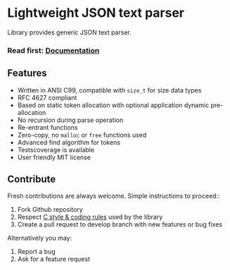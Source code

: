 # Lightweight JSON text parser

Library provides generic JSON text parser.

<h3>Read first: <a href="http://docs.majerle.eu/projects/lwjson/">Documentation</a></h3>

## Features

* Written in ANSI C99, compatible with ``size_t`` for size data types
* RFC 4627 compliant
* Based on static token allocation with optional application dynamic pre-allocation
* No recursion during parse operation
* Re-entrant functions
* Zero-copy, no ``malloc`` or ``free`` functions used
* Advanced find algorithm for tokens
* Testscoverage is available
* User friendly MIT license

## Contribute

Fresh contributions are always welcome. Simple instructions to proceed::

1. Fork Github repository
2. Respect [C style & coding rules](https://github.com/MaJerle/c-code-style) used by the library
3. Create a pull request to develop branch with new features or bug fixes

Alternatively you may:

1. Report a bug
2. Ask for a feature request